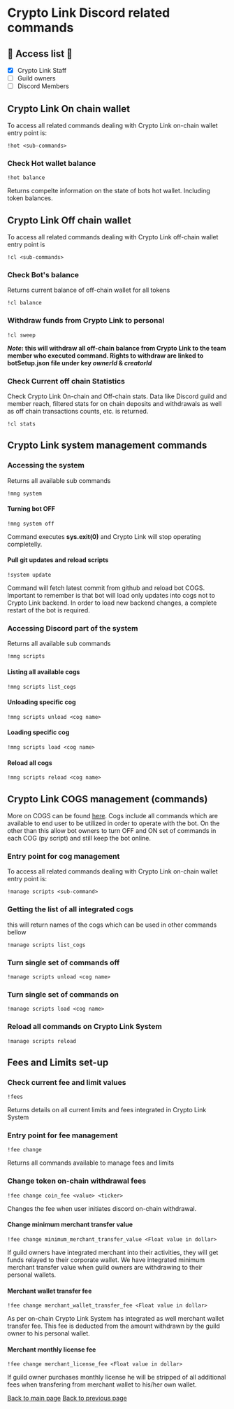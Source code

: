 # Crypto Link Discord related commands

## :key: Access list :key:
- [X] Crypto Link Staff 
- [ ] Guild owners
- [ ] Discord Members

## Crypto Link On chain wallet
To access all related commands dealing with Crypto Link on-chain wallet entry point is:

```text
!hot <sub-commands>
```

### Check Hot wallet balance

```text
!hot balance
```
Returns compelte information on the state of bots hot wallet. Including token balances. 

## Crypto Link Off chain wallet 
To access all related commands dealing with Crypto Link off-chain wallet entry point is 

```text
!cl <sub-commands>
```

### Check Bot's balance 
Returns current balance of off-chain wallet for all tokens

```text
!cl balance
```

### Withdraw funds from Crypto Link to personal
```text
!cl sweep
```

__***Note***: this will withdraw all off-chain balance from Crypto Link to the team member who executed command. Rights
to withdraw are linked to botSetup.json file under key ***ownerId*** & ***creatorId***__

### Check Current off chain Statistics
Check Crypto Link On-chain and Off-chain stats. Data like Discord guild and member reach, filtered stats
for on chain deposits and withdrawals as well as off chain transactions counts, etc. is returned.

```text
!cl stats
```

## Crypto Link system management commands

### Accessing the system
Returns all available sub commands
```text
!mng system
```
#### Turning bot OFF

```text
!mng system off
```

Command executes __sys.exit(0)__ and Crypto Link will stop operating completelly.

#### Pull git updates and reload scripts
```text
!system update
```
Command will fetch latest commit from github and reload bot COGS. Important to remember is that bot 
will load only updates into cogs not to Crypto Link backend. In order to load new backend changes, a
complete restart of the bot is required.

### Accessing Discord part of the system
Returns all available sub commands
```text
!mng scripts
```
#### Listing all available cogs
```text
!mng scripts list_cogs
```
#### Unloading specific cog
```text
!mng scripts unload <cog name>
```

#### Loading specific cog
```text
!mng scripts load <cog name> 
```

#### Reload all cogs
```text
!mng scripts reload <cog name> 
```

## Crypto Link COGS management (commands)
More on COGS can be found [here](https://snoozey.io/discord-py-cogs/). Cogs include all commands which 
are available to end user to be utilized in order to operate with the bot. 
On the other than this allow bot owners to turn OFF and ON set of commands in each COG (py script) and still
keep the bot online. 

### Entry point for cog management
To access all related commands dealing with Crypto Link on-chain wallet entry point is:

```text
!manage scripts <sub-command>
```

### Getting the list of all integrated cogs
this will return names of the cogs which can be used in other commands bellow
```text
!manage scripts list_cogs
```

### Turn single set of commands off
```text
!manage scripts unload <cog name>
```

### Turn single set of commands on
```text
!manage scripts load <cog name>
```

### Reload all commands on Crypto Link System
```text
!manage scripts reload
```

## Fees and Limits set-up


### Check current fee and limit values

```text
!fees
```
Returns details on all current limits and fees integrated in Crypto Link System


### Entry point for fee management
```text
!fee change
```
Returns all commands available to manage fees and limits

### Change token on-chain withdrawal fees
```text
!fee change coin_fee <value> <ticker>
```
Changes the fee when user initiates discord on-chain withdrawal.

#### Change minimum merchant transfer value
```text
!fee change minimum_merchant_transfer_value <Float value in dollar>
```
If guild owners have integrated merchant into their activities, they will get funds relayed to their
corporate wallet. We have integrated minimum merchant transfer value when guild owners are withdrawing
to their personal wallets. 

#### Merchant wallet transfer fee
```text
!fee change merchant_wallet_transfer_fee <Float value in dollar>
```
As per on-chain Crypto Link System has integrated as well merchant wallet transfer fee. This fee is 
deducted from the amount withdrawn by the guild owner to his personal wallet. 

#### Merchant monthly license fee
```text
!fee change merchant_license_fee <Float value in dollar>
```
If guild owner purchases monthly license he will be stripped of all additional fees when transfering 
from merchant wallet to his/her own wallet.


[Back to main page](README.md) [Back to previous page](CONTRIBUTING.md)